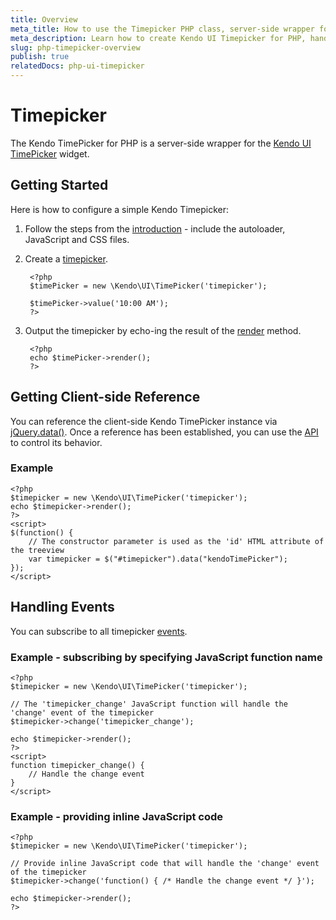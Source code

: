 ```yaml
---
title: Overview
meta_title: How to use the Timepicker PHP class, server-side wrapper for Kendo UI Timepicker widget
meta_description: Learn how to create Kendo UI Timepicker for PHP, handle Kendo UI Timepicker Events, access an existing Timepicker.
slug: php-timepicker-overview
publish: true
relatedDocs: php-ui-timepicker
---
```


# Timepicker

The Kendo TimePicker for PHP is a server-side wrapper for the [Kendo UI TimePicker](/kendo-ui/api/web/timepicker) widget.

## Getting Started

Here is how to configure a simple Kendo Timepicker:

1. Follow the steps from the [introduction](/kendo-ui/getting-started/using-kendo-with/php/introduction) - include the autoloader, JavaScript and CSS files.
1. Create a [timepicker](/kendo-ui/api/wrappers/php/Kendo/UI/TimePicker).

        <?php
        $timePicker = new \Kendo\UI\TimePicker('timepicker');

        $timePicker->value('10:00 AM');
        ?>

1. Output the timepicker by echo-ing the result of the [render](/kendo-ui/api/wrappers/php/Kendo/UI/Widget#render) method.

        <?php
        echo $timePicker->render();
        ?>

## Getting Client-side Reference

You can reference the client-side Kendo TimePicker instance via [jQuery.data()](http://api.jquery.com/jQuery.data/).
Once a reference has been established, you can use the [API](/kendo-ui/api/web/timepicker#methods) to control its behavior.

### Example

    <?php
    $timepicker = new \Kendo\UI\TimePicker('timepicker');
    echo $timepicker->render();
    ?>
    <script>
    $(function() {
        // The constructor parameter is used as the 'id' HTML attribute of the treeview
        var timepicker = $("#timepicker").data("kendoTimePicker");
    });
    </script>

## Handling Events

You can subscribe to all timepicker [events](/kendo-ui/api/web/timepicker#events).

### Example - subscribing by specifying JavaScript function name

    <?php
    $timepicker = new \Kendo\UI\TimePicker('timepicker');

    // The 'timepicker_change' JavaScript function will handle the 'change' event of the timepicker
    $timepicker->change('timepicker_change');

    echo $timepicker->render();
    ?>
    <script>
    function timepicker_change() {
        // Handle the change event
    }
    </script>

### Example - providing inline JavaScript code

    <?php
    $timepicker = new \Kendo\UI\TimePicker('timepicker');

    // Provide inline JavaScript code that will handle the 'change' event of the timepicker
    $timepicker->change('function() { /* Handle the change event */ }');

    echo $timepicker->render();
    ?>
